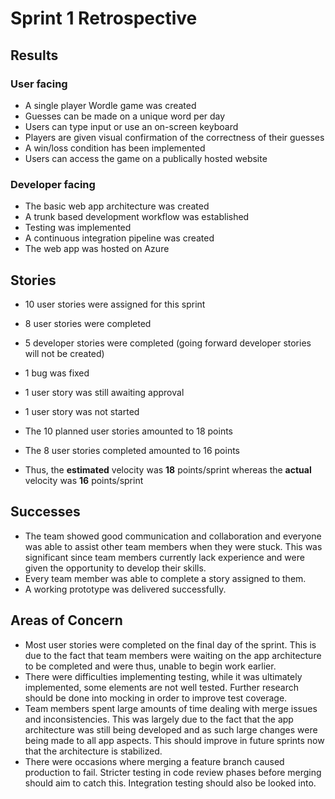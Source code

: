 # Sprint 1 Retrospective

## Results

### User facing

- A single player Wordle game was created
- Guesses can be made on a unique word per day
- Users can type input or use an on-screen keyboard
- Players are given visual confirmation of the correctness of their guesses
- A win/loss condition has been implemented
- Users can access the game on a publically hosted website

### Developer facing

- The basic web app architecture was created
- A trunk based development workflow was established
- Testing was implemented
- A continuous integration pipeline was created
- The web app was hosted on Azure

## Stories

- 10 user stories were assigned for this sprint

- 8 user stories were completed
- 5 developer stories were completed (going forward developer stories will not be created)
- 1 bug was fixed

- 1 user story was still awaiting approval
- 1 user story was not started

- The 10 planned user stories amounted to 18 points
- The 8 user stories completed amounted to 16 points
- Thus, the **estimated** velocity was **18** points/sprint whereas the **actual** velocity was **16** points/sprint

## Successes

- The team showed good communication and collaboration and everyone was able to assist other team members when they were stuck. This was significant since team members currently lack experience and were given the opportunity to develop their skills.
- Every team member was able to complete a story assigned to them.
- A working prototype was delivered successfully.

## Areas of Concern

- Most user stories were completed on the final day of the sprint. This is due to the fact that team members were waiting on the app architecture to be completed and were thus, unable to begin work earlier.
- There were difficulties implementing testing, while it was ultimately implemented, some elements are not well tested. Further research should be done into mocking in order to improve test coverage.
- Team members spent large amounts of time dealing with merge issues and inconsistencies. This was largely due to the fact that the app architecture was still being developed and as such large changes were being made to all app aspects. This should improve in future sprints now that the architecture is stabilized.
- There were occasions where merging a feature branch caused production to fail. Stricter testing in code review phases before merging should aim to catch this. Integration testing should also be looked into.
